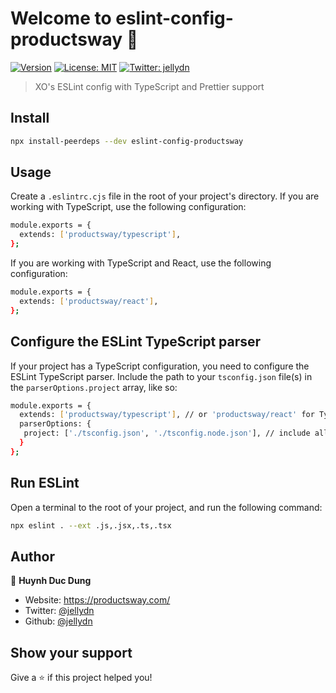 # Welcome to eslint-config-productsway 👋

[![Version](https://img.shields.io/npm/v/eslint-config-productsway.svg)](https://www.npmjs.com/package/eslint-config-productsway)
[![License: MIT](https://img.shields.io/badge/License-MIT-yellow.svg)](#)
[![Twitter: jellydn](https://img.shields.io/twitter/follow/jellydn.svg?style=social)](https://twitter.com/jellydn)

> XO's ESLint config with TypeScript and Prettier support

## Install

```sh
npx install-peerdeps --dev eslint-config-productsway
```

## Usage

Create a `.eslintrc.cjs` file in the root of your project's directory. If you are working with TypeScript, use the following configuration:

```sh
module.exports = {
  extends: ['productsway/typescript'],
};
```

If you are working with TypeScript and React, use the following configuration:

```sh
module.exports = {
  extends: ['productsway/react'],
};
```

## Configure the ESLint TypeScript parser

If your project has a TypeScript configuration, you need to configure the ESLint TypeScript parser. Include the path to your `tsconfig.json` file(s) in the `parserOptions.project` array, like so:

```sh
module.exports = {
  extends: ['productsway/typescript'], // or 'productsway/react' for TypeScript and React
  parserOptions: {
   project: ['./tsconfig.json', './tsconfig.node.json'], // include all your tsconfig.json files here
  }
};
```

## Run ESLint

Open a terminal to the root of your project, and run the following command:

```sh
npx eslint . --ext .js,.jsx,.ts,.tsx
```

## Author

👤 **Huynh Duc Dung**

-   Website: https://productsway.com/
-   Twitter: [@jellydn](https://twitter.com/jellydn)
-   Github: [@jellydn](https://github.com/jellydn)

## Show your support

Give a ⭐️ if this project helped you!
